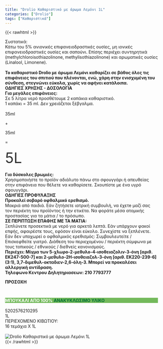 ```yaml
---
title: "Drolio Καθαριστικό με άρωμα Λεμόνι 1L"
categories: ["Drolio"]
tags: ["Καθαριστικά"]
---
```

{{< rawhtml >}}

<div class="sload143"><div class="product"><div id="sistatika">Συστατικά:</div><div class="alltext">Κάτω του 5% ανιονικές επιφανειοδραστικές ουσίες, μη ιονικές επιφανειοδραστικές ουσίες και σαπούνι. Επίσης περιέχει συντηρητικά (methylchloroisothiazolinone, methylisothiazolinone) και αρωματικές ουσίες (Linalool, Limonene).<br><br><strong>Το καθαριστικό Drolio με άρωμα Λεμόνι καθαρίζει σε βάθος όλες τις επιφάνειες του σπιτιού που πλένονται, ενώ, χάρη στην ενισχυμένη του σύνθεση, στεγνώνει εύκολα, χωρίς να αφήνει κατάλοιπα.</strong></div><div id="dhead"><strong>ΟΔΗΓΙΕΣ ΧΡΗΣΗΣ - ΔΟΣΟΛΟΓΙΑ</strong></div><div class="all2"><strong>Για μεγάλες επιφάνειες:</strong><br>Σε 5 λίτρα νερό προσθέτουμε 2 καπάκια καθαριστικό.<br>1 καπάκι = 35 ml. Δεν χρειάζεται ξέβγαλμα.<br><br><div class="sdf"><div class="smez sdf"><img src="/media/icons/mez2.svg" alt=""><span>35ml</span></div><div class="sdf"><p class="sfsxxxl">+</p></div><div class="smez sdf"><img src="/media/icons/mez2.svg" alt=""><span>35ml</span></div><div class="sdf"><p class="sfsxxxl">=</p></div><div class="smez sdf" style="max-width:120px"><img src="/media/icons/kouvas.svg" alt=""><span class="sfsxxxl" style="font-size:xxx-large;color:#333">5L</span></div></div><br><strong>Για δύσκολες βρωμιές:</strong><br>Χρησιμοποιήστε το προϊόν αδιάλυτο πάνω στο σφουγγάρι ή απευθείας στην επιφάνεια που θέλετε να καθαρίσετε. Σκουπίστε με ένα υγρό σφουγγάρι.</div><div id="dhead"><strong>ΟΔΗΓΙΕΣ ΠΡΟΦΥΛΑΞΗΣ</strong></div><div class="all2"><strong>Προκαλεί σοβαρό οφθαλμικό ερεθισμό.</strong><br>Μακριά από παιδιά. Εάν ζητήσετε ιατρική συμβουλή, να έχετe μαζί σας τον περιέκτη του προϊόντος ή την ετικέτα. Να φοράτε μέσα ατομικής προστασίας για τα μάτια / το πρόσωπο.<br><strong>ΣΕ ΠΕΡΙΠΤΩΣΗ ΕΠΑΦΗΣ ΜΕ ΤΑ ΜΑΤΙΑ:<br></strong>Ξεπλύνετε προσεκτικά με νερό για αρκετά λεπτά. Εάν υπάρχουν φακοί επφής, αφαιρέστε τους, εφόσον είναι εύκολο. Συνεχίστε να ξεπλένετε. Εάν δεν υποχωρεί ο οφθαλμικός ερεθισμός: Συμβουλευτείτε / Επισκεφθείτε γιατρό. Διάθεση του περιεχομένου / περιέκτη σύμφωνα με τους τοπικούς / εθνικούς / διεθνείς κανονισμούς.<br><strong>Περιέχει: Μίγμα των 5-χλωρο-2-μεθυλο-4-ισοθειαζολιν-3-όνη [αριθ. ΕΚ247-500-7] και 2-μεθυλο-2Η-ισοθειαζολ-3-όνη [αριθ. ΕΚ220-239-6] (3:1), 3,7-διμεθυλ-οκταδιεν-2,6-όλη-3. Μπορεί να προκαλέσει αλλεργική αντίδραση.</strong><br><strong>Τηλεφωνο Κεντρου Δηλητηριασεων: 210 7793777</strong><p><strong>ΠΡΟΣΟΧΗ</strong></p><img style="max-width:256px;margin:auto;text-align:center;display:flex;padding:15px" src="/media/icons/prosoxi.svg" alt=""></div><div class="sp10" style="background:#73b95b"><strong style="color:#fff">ΜΠΟΥΚΑΛΙ ΑΠΟ 100%</strong>&nbsp;<strong style="color:#007035">ΑΝΑΚΥΚΛΩΣΙΜΟ ΥΛΙΚΟ</strong></div><br><div id="barcode"><div id="barimage1"></div><span id="bartext">5202576210295</span></div><div id="varos"><div id="varosimage1"></div><span id="varostext">1L</span></div><div id="kivotio">ΠΕΡΙΕΧΟΜΕΝΟ ΚΙΒΩΤΙΟΥ:<br>16 τεμάχια Χ 1L</div><br><div class="pimg"><img alt="Drolio Καθαριστικό με άρωμα Λεμόνι 1L" title="Drolio Καθαριστικό με άρωμα Λεμόνι 1L" src="/media/images/drolio-katharistiko-me-arwma-lemoni-1l.jpg"></div></div></div>
{{< /rawhtml >}}


